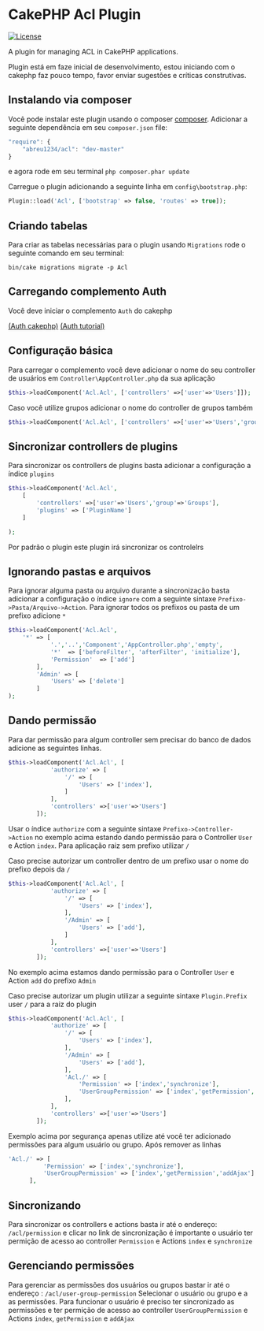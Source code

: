 # CakePHP Acl Plugin

[![License](https://poser.pugx.org/cakephp/acl/license.svg)](https://packagist.org/packages/abreu1234/acl)

A plugin for managing ACL in CakePHP applications.

Plugin está em faze inicial de desenvolvimento, estou iniciando com o cakephp faz pouco tempo, favor enviar sugestões
e críticas construtivas.

## Instalando via composer

Você pode instalar este plugin usando o composer
[composer](http://getcomposer.org). Adicionar a seguinte dependência em 
seu `composer.json` file:

```javascript
"require": {
	"abreu1234/acl": "dev-master"
}
```

e agora rode em seu terminal `php composer.phar update`

Carregue o plugin adicionando a seguinte linha em `config\bootstrap.php`:
```php
Plugin::load('Acl', ['bootstrap' => false, 'routes' => true]);
```

## Criando tabelas

Para criar as tabelas necessárias para o plugin usando `Migrations` 
rode o seguinte comando em seu terminal:

```
bin/cake migrations migrate -p Acl
```

## Carregando complemento Auth

Você deve iniciar o complemento `Auth` do cakephp

[(Auth cakephp)](http://book.cakephp.org/3.0/en/controllers/components/authentication.html)
[(Auth tutorial)](http://book.cakephp.org/3.0/en/tutorials-and-examples/blog-auth-example/auth.html)

## Configuração básica

Para carregar o complemento você deve adicionar o nome do seu controller de usuários
em `Controller\AppController.php` da sua aplicação

```php
$this->loadComponent('Acl.Acl', ['controllers' =>['user'=>'Users']]);
```

Caso você utilize grupos adicionar o nome do controller de grupos também

```php
$this->loadComponent('Acl.Acl', ['controllers' =>['user'=>'Users','group'=>'Groups']]);
```

## Sincronizar controllers de plugins
Para sincronizar os controllers de plugins basta adicionar a configuração a índice `plugins`
```php
$this->loadComponent('Acl.Acl', 
	[
		'controllers' =>['user'=>'Users','group'=>'Groups'],
		'plugins' => ['PluginName']
	]

);
```
Por padrão o plugin este plugin irá sincronizar os controlelrs

## Ignorando pastas e arquivos
Para ignorar alguma pasta ou arquivo durante a sincronização basta adicionar a configuração o índice `ignore`
com a seguinte sintaxe `Prefixo->Pasta/Arquivo->Action`. Para ignorar todos os prefixos ou pasta de um prefixo 
adicione `*`
```php
$this->loadComponent('Acl.Acl', 
	'*' => [
            '.','..','Component','AppController.php','empty',
            '*'  => ['beforeFilter', 'afterFilter', 'initialize'],
            'Permission'  => ['add']
        ],
        'Admin' => [
        	'Users' => ['delete']
        ]
);
```

## Dando permissão

Para dar permissão para algum controller sem precisar do banco de dados
adicione as seguintes linhas. 

```php
$this->loadComponent('Acl.Acl', [
            'authorize' => [
                '/' => [
                    'Users' => ['index'],
                ]
            ],
            'controllers' =>['user'=>'Users']
        ]);
```

Usar o índice `authorize` com a seguinte sintaxe `Prefixo->Controller->Action` 
no exemplo acima estando dando permissão para o Controller `User` e Action `index`.
Para aplicação raiz sem prefixo utilizar `/`

Caso precise autorizar um controller dentro de um prefixo usar o nome do prefixo depois da `/` 

```php
$this->loadComponent('Acl.Acl', [
            'authorize' => [
                '/' => [
                    'Users' => ['index'],
                ],
                '/Admin' => [
                    'Users' => ['add'],
                ]
            ],
            'controllers' =>['user'=>'Users']
        ]);
```
No exemplo acima estamos dando permissão para o Controller `User` e Action `add` do prefixo `Admin`

Caso precise autorizar um plugin utilizar a seguinte sintaxe `Plugin.Prefix` user `/` para a raiz do plugin
```php
$this->loadComponent('Acl.Acl', [
            'authorize' => [
                '/' => [
                    'Users' => ['index'],
                ],
                '/Admin' => [
                    'Users' => ['add'],
                ],
                'Acl./' => [
                    'Permission' => ['index','synchronize'],
                    'UserGroupPermission' => ['index','getPermission','addAjax']
                ],
            ],
            'controllers' =>['user'=>'Users']
        ]);
```
Exemplo acima por segurança apenas utilize até você ter adicionado permissões para algum usuário ou grupo. 
Após remover as linhas
```php
'Acl./' => [
          'Permission' => ['index','synchronize'],
          'UserGroupPermission' => ['index','getPermission','addAjax']
      ],
```

## Sincronizando 
Para sincronizar os controllers e actions basta ir até o endereço: `/acl/permission` e clicar no link de sincronização
é importante o usuário ter permição de acesso ao controller `Permission` e Actions `index` e `synchronize`

## Gerenciando permissões
Para gerenciar as permissões dos usuários ou grupos bastar ir até o endereço : `/acl/user-group-permission`
Selecionar o usuário ou grupo e a as permissões.
Para funcionar o usuário é preciso ter sincronizado as permissões e ter permição de acesso ao 
controller `UserGroupPermission` e Actions `index`, `getPermission` e `addAjax`
